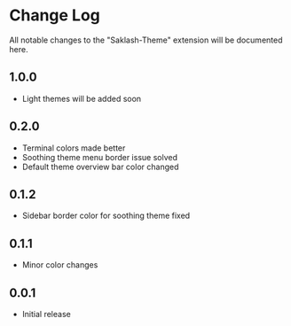 # Change Log

All notable changes to the "Saklash-Theme" extension will be documented here. 

## 1.0.0

- Light themes will be added soon

## 0.2.0

- Terminal colors made better
- Soothing theme menu border issue solved
- Default theme overview bar color changed

## 0.1.2

- Sidebar border color for soothing theme fixed

## 0.1.1

- Minor color changes

## 0.0.1

- Initial release